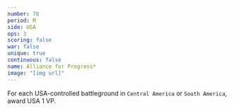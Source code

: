```yaml
---
number: 78
period: M
side: USA
ops: 3
scoring: false
war: false
unique: true
continuous: false
name: Alliance for Progress*
image: "[img url]"
---
```

For each USA-controlled battleground in `Central America` or `South America`, award USA 1 VP.

